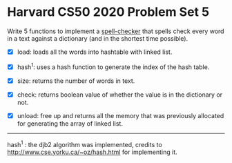 # Harvard CS50 2020 Problem Set 5

Write 5 functions to implement a [spell-checker](https://cs50.harvard.edu/x/2020/psets/5/speller/) that spells check every word in a text against a dictionary (and in the shortest time possible).

-[x] load: loads all the words into hashtable with linked list. 

-[x] hash<sup>1</sup>: uses a hash function to generate the index of the hash table. 

-[x] size: returns the number of words in text. 

-[x] check: returns boolean value of whether the value is in the dictionary or not. 

-[x] unload: free up and returns all the memory that was previously allocated for generating the array of linked list.

---
hash<sup>1</sup> : the djb2 algorithm was implemented, credits to http://www.cse.yorku.ca/~oz/hash.html for implementing it.

